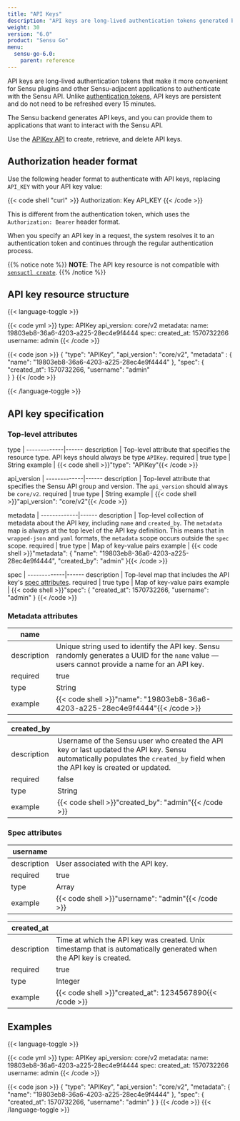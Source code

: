 ```yaml
---
title: "API Keys"
description: "API keys are long-lived authentication tokens generated by the Sensu backend. You can provide API keys to applications that want to interact with the Sensu API. Read this reference doc to learn about API keys."
weight: 30
version: "6.0"
product: "Sensu Go"
menu: 
  sensu-go-6.0:
    parent: reference
---
```


API keys are long-lived authentication tokens that make it more convenient for Sensu plugins and other Sensu-adjacent applications to authenticate with the Sensu API.
Unlike [authentication tokens][2], API keys are persistent and do not need to be refreshed every 15 minutes.

The Sensu backend generates API keys, and you can provide them to applications that want to interact with the Sensu API.

Use the [APIKey API][1] to create, retrieve, and delete API keys.

## Authorization header format

Use the following header format to authenticate with API keys, replacing `API_KEY` with your API key value:

{{< code shell "curl" >}}
Authorization: Key API_KEY
{{< /code >}}

This is different from the authentication token, which uses the `Authorization: Bearer` header format.

When you specify an API key in a request, the system resolves it to an authentication token and continues through the regular authentication process.

{{% notice note %}}
**NOTE**: The API key resource is not compatible with [`sensuctl create`](../../sensuctl/create-manage-resources/#create-resources).
{{% /notice %}}

## API key resource structure

{{< language-toggle >}}

{{< code yml >}}
type: APIKey
api_version: core/v2
metadata:
  name: 19803eb8-36a6-4203-a225-28ec4e9f4444
spec:
  created_at: 1570732266
  username: admin
{{< /code >}}

{{< code json >}}
{
  "type": "APIKey",
  "api_version": "core/v2",
  "metadata" : {
    "name": "19803eb8-36a6-4203-a225-28ec4e9f4444"
  },
  "spec": {
    "created_at": 1570732266,
    "username": "admin"    
  }
}
{{< /code >}}

{{< /language-toggle >}}

## API key specification

### Top-level attributes

type         | 
-------------|------
description  | Top-level attribute that specifies the resource type. API keys should always be type `APIKey`.
required     | true
type         | String
example      | {{< code shell >}}"type": "APIKey"{{< /code >}}

api_version  | 
-------------|------
description  | Top-level attribute that specifies the Sensu API group and version. The `api_version` should always be `core/v2`.
required     | true
type         | String
example      | {{< code shell >}}"api_version": "core/v2"{{< /code >}}

metadata     | 
-------------|------
description  | Top-level collection of metadata about the API key, including `name` and `created_by`. The `metadata` map is always at the top level of the API key definition. This means that in `wrapped-json` and `yaml` formats, the `metadata` scope occurs outside the `spec` scope.
required     | true
type         | Map of key-value pairs
example      | {{< code shell >}}"metadata": {
  "name": "19803eb8-36a6-4203-a225-28ec4e9f4444",
  "created_by": "admin"
}{{< /code >}}

spec         | 
-------------|------
description  | Top-level map that includes the API key's [spec attributes][4].
required     | true
type         | Map of key-value pairs
example      | {{< code shell >}}"spec": {
    "created_at": 1570732266,
    "username": "admin"
  }
{{< /code >}}

### Metadata attributes

| name       |      |
-------------|------
description  | Unique string used to identify the API key. Sensu randomly generates a UUID for the `name` value &mdash; users cannot provide a name for an API key.
required     | true
type         | String
example      | {{< code shell >}}"name": "19803eb8-36a6-4203-a225-28ec4e9f4444"{{< /code >}}

| created_by |      |
-------------|------
description  | Username of the Sensu user who created the API key or last updated the API key. Sensu automatically populates the `created_by` field when the API key is created or updated.
required     | false
type         | String
example      | {{< code shell >}}"created_by": "admin"{{< /code >}}

### Spec attributes

| username   |     |
-------------|------
description  | User associated with the API key.
required     | true
type         | Array
example      | {{< code shell >}}"username": "admin"{{< /code >}}

| created_at |      |
-------------|------
description  | Time at which the API key was created. Unix timestamp that is automatically generated when the API key is created.
required     | true
type         | Integer
example      | {{< code shell >}}"created_at": 1234567890{{< /code >}}

## Examples

{{< language-toggle >}}

{{< code yml >}}
type: APIKey
api_version: core/v2
metadata:
  name: 19803eb8-36a6-4203-a225-28ec4e9f4444
spec:
  created_at: 1570732266
  username: admin
{{< /code >}}

{{< code json >}}
{
  "type": "APIKey",
  "api_version": "core/v2",
  "metadata": {
    "name": "19803eb8-36a6-4203-a225-28ec4e9f4444"
  },
  "spec": {
    "created_at": 1570732266,
    "username": "admin"
  }
}
{{< /code >}}
{{< /language-toggle >}}

[1]: ../../api/apikeys/
[2]: ../../api/auth/
[4]: #spec-attributes
